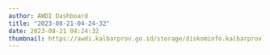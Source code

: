 ```yaml
---
author: AWDI Dashboard
title: "2023-08-21-04-24-32"
date: 2023-08-21 04:24:32
thumbnail: https://awdi.kalbarprov.go.id/storage/diskominfo.kalbarprov.app/Pembukaan/thumbnails/ZyDPS7VbsETCfZ7PkcDrCOKYRi9JiGfHOBWGLHUg.png
---
```

